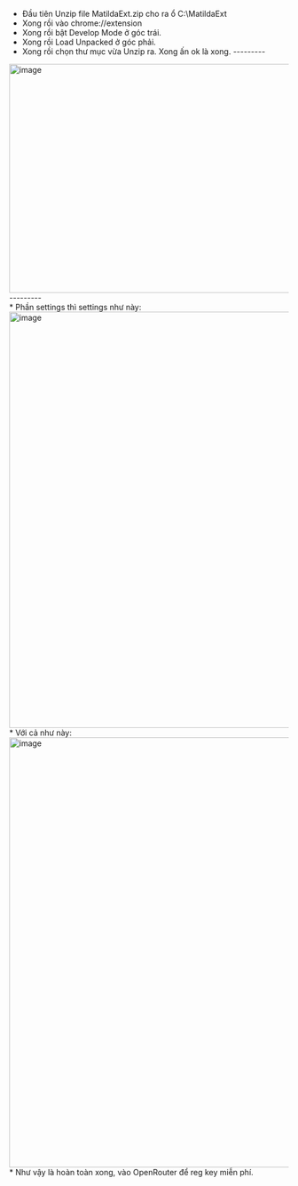 * Đầu tiên Unzip file MatildaExt.zip cho ra ổ C:\MatildaExt
* Xong rồi vào chrome://extension
* Xong rồi bật Develop Mode ở góc trái.
* Xong rồi Load Unpacked ở góc phải. 
* Xong rồi chọn thư mục vừa Unzip ra. Xong ấn ok là xong.
---------<br>
<img width="1598" height="412" alt="image" src="https://github.com/user-attachments/assets/c143d32c-e32c-4743-9b79-d0d31d9a6347" />
---------<br>
* Phần settings thì settings như này:
  <img width="1599" height="749" alt="image" src="https://github.com/user-attachments/assets/f3d98098-5426-418e-9bc0-9a0227fd4934" />
* Với cả như này:
  <img width="1600" height="774" alt="image" src="https://github.com/user-attachments/assets/abf86728-9b5e-4465-aebe-36b43c2f01ff" />
* Như vậy là hoàn toàn xong, vào OpenRouter để reg key miễn phí.


